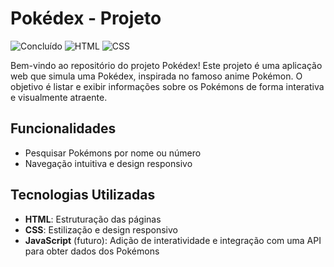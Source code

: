 # Pokédex - Projeto

![Concluído](https://img.shields.io/badge/status-em%20desenvolvimento-green)
![HTML](https://img.shields.io/badge/html-100%25-orange)
![CSS](https://img.shields.io/badge/css-100%25-blue)

Bem-vindo ao repositório do projeto Pokédex! Este projeto é uma aplicação web que simula uma Pokédex, inspirada no famoso anime Pokémon. O objetivo é listar e exibir informações sobre os Pokémons de forma interativa e visualmente atraente.

## Funcionalidades

- Pesquisar Pokémons por nome ou número
- Navegação intuitiva e design responsivo

## Tecnologias Utilizadas

- **HTML**: Estruturação das páginas
- **CSS**: Estilização e design responsivo
- **JavaScript** (futuro): Adição de interatividade e integração com uma API para obter dados dos Pokémons


